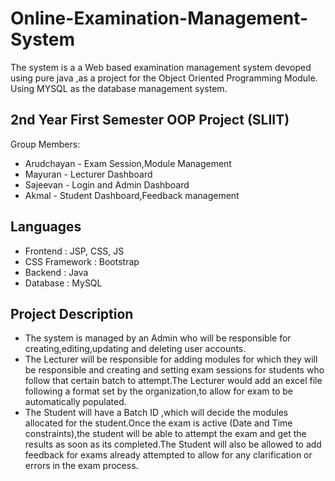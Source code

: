 # Online-Examination-Management-System

The system is a a Web based examination management system devoped using pure java ,as a project for the Object Oriented Programming Module. Using MYSQL as the database management system.

## 2nd Year First Semester OOP Project (SLIIT)

Group Members:

- Arudchayan - Exam Session,Module Management
- Mayuran - Lecturer Dashboard
- Sajeevan - Login and Admin Dashboard
- Akmal - Student Dashboard,Feedback management

## Languages

- Frontend : JSP, CSS, JS
- CSS Framework : Bootstrap
- Backend : Java
- Database : MySQL

## Project Description

- The system is managed by an Admin who will be responsible for creating,editing,updating and deleting user accounts.
- The Lecturer will be responsible for adding modules for which they will be responsible and creating and setting exam sessions for students who follow that certain batch to attempt.The Lecturer would add an excel file following a format set by the organization,to allow for exam to be automatically populated.
- The Student will have a Batch ID ,which will decide the modules allocated for the student.Once the exam is active (Date and Time constraints),the student will be able to attempt the exam and get the results as soon as its completed.The Student will also be allowed to add feedback for exams already attempted to allow for any clarification or errors in the exam process.
